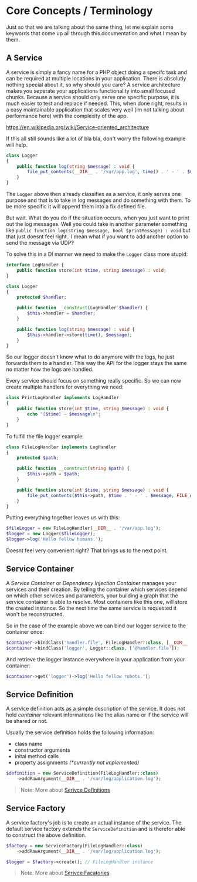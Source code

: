 # Core Concepts / Terminology

Just so that we are talking about the same thing, let me explain some keywords that come up all through this documentation and what I mean by them.

## A Service

A service is simply a fancy name for a PHP object doing a specifc task and can be required at multiple locations in your application. There is absolutly nothing special about it, so why should you care? A service architecture makes you seperate your applications functionality into small focused chunks. Because a service should only serve one specific purpose, it is much easier to test and replace if needed. This, when done right, results in a easy maintainable application that scales very well (im not talking about performance here) with the complexity of the app.

https://en.wikipedia.org/wiki/Service-oriented_architecture 

If this all still sounds like a lot of bla bla, don't worry the following example will help.

```php
class Logger 
{
    public function log(string $message) : void {
        file_put_contents(__DIR__ . '/var/app.log', time() . ' - ' . $message, FILE_APPEND);
    }
}
```

The `Logger` above then already classifies as a service, it only serves one purpose and that is to take in log messages and do something with them. To be more specific it will append them into a fix defined file.

But wait. What do you do if the situation occurs, when you just want to print out the log messages.  Well you could take in another parameter something like `public function log(string $message, bool $printMessage) : void` but that just doesnt feel right.. I mean what if you want to add another option to send the message via UDP?

To solve this in a DI manner we need to make the `Logger` class more stupid:

```php
interface LogHandler {
    public function store(int $time, string $message) : void;
}

class Logger 
{
    protected $handler;

    public function __construct(LogHandler $handler) {
        $this->handler = $handler;
    }

    public function log(string $message) : void {
        $this->handler->store(time(), $message);
    }
}
```

So our logger doesn't know what to do anymore with the logs, he just forwards them to a handler. This way the API for the logger stays the same no matter how the logs are handled.

Every service should focus on something really specific. So we can now create multiple handlers for everything we need:

```php
class PrintLogHandler implements LogHandler 
{
    public function store(int $time, string $message) : void {
        echo "[$time] – $message\n";
    }
}
```

To fulfill the file logger example:

```php
class FileLogHandler implements LogHandler 
{
    protected $path;

    public function __construct(string $path) {
        $this->path = $path;
    } 

    public function store(int $time, string $message) : void {
        file_put_contents($this->path, $time . ' - ' . $message, FILE_APPEND);
    }
}
```

Putting everything together leaves us with this:

```php
$fileLogger = new FileLogHandler(__DIR__ . '/var/app.log');
$logger = new Logger($fileLogger);
$logger->log('Hello fellow humans.');
```

Doesnt feel very convenient right? That brings us to the next point.

## Service Container

A _Service Container_ or _Dependency Injection Container_ manages your services and their creation. By telling the container which services depend on which other services and parameters, your building a graph that the service container is able to resolve. Most containers like this one, will store the created instance. So the next time the same service is requested it won't be reconstructed. 

So in the case of the example above we can bind our logger service to the container once:

```php
$container->bindClass('handler.file', FileLogHandler::class, [__DIR__ . '/var/app.log']);
$container->bindClass('logger', Logger::class, ['@handler.file']);
```

And retrieve the logger instance everywhere in your application from your container:

```php
$container->get('logger')->log('Hello fellow robots.');
```

## Service Definition

A service definition acts as a simple description of the service. It does not hold _container_ relevant informations like the alias name or if the service will be shared or not.

Usually the service definition holds the following information:

 * class name
 * constructor arguments
 * inital method calls
 * property assignments _(*currently not implemented)_

```php
$definition = new ServiceDefinition(FileLogHandler::class)
    ->addRawArgument(__DIR__ . '/var/log/application.log');
```

> Note: More about [Serivce Definitions](docs://advanced/service-definitions)

## Service Factory

A service factory's job is to create an actual instance of the service. The default service factory extends the `ServiceDefinition` and is therefor able to construct the above definition.

```php
$factory = new ServiceFactory(FileLogHandler::class)
    ->addRawArgument(__DIR__ . '/var/log/application.log');

$logger = $factory->create(); // FileLogHandler instance
```

> Note: More about [Serivce Facatories](docs://advanced/service-factories)
